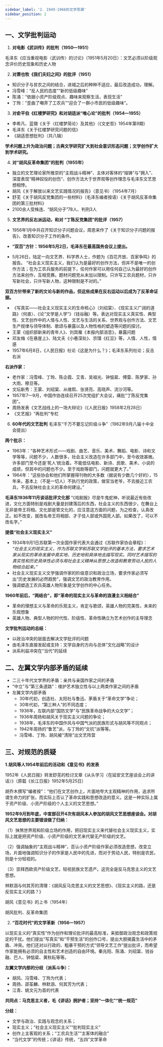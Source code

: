 ```yaml
---
sidebar_label: '2. 1949-1966的文学思潮'
sidebar_position: 2
---
```


## 一、文学批判运动

1. **对电影《武训传》的批判（1950—1951）**

毛泽东《应当重视电影〈武训传〉的讨论》（1951年5月20日）：文艺必须以阶级观念评价历史现象和历史人物

2. **对萧也牧《我们夫妇之间》的批评（1951）**
- 知识分子与贫农之间的结合，进城之后的种种不适应，最后改造成功，理解。
- 冯雪峰：“反人民的态度”“新的低级趣味”
- 陈涌：“依据小资产阶级观点、趣味来观察生活，表现生活”
- 丁玲：“歪曲了嘲弄了工农兵”“迎合了一群小市民的低级趣味”。

3. **对俞平伯《红楼梦研究》和对胡适派“唯心论”的批判（1954—1955）**
- 李希凡、蓝翎《关于〈红楼梦简论〉及其他》（《文史哲》1954年第9期）
- 毛泽东《关于红楼梦研究问题的信》
- 《胡适思想批判》（共八辑）

**学术问题上升为政治问题；古典文学研究扩大到社会意识形态问题；文学创作扩大到学术研究。**

4. **对“胡风反革命集团”的批判（1955年）**
- 独立的文艺理论家所推崇的“主观战斗精神”、主体对客体的“熔铸”与“拥入”、深度表现“精神奴役的创伤“、创作方法大于世界观等创作理念与毛泽东文艺思想相悖。
- 胡风《关于解放以来文艺实践情况的报告》（意见书）（1954年7月）
- 舒芜《关于胡风反党集团的一些材料》（毛泽东编者按语）《关于胡风反革命集团的第三批材料》
- 2100余人受株连、“胡风分子”78人、判刑3人

5. **文艺界的反右派运动，和对 “丁陈反党集团”的批评（1957）**
- 1956年1月中共召开知识分子问题会议，周恩来作了《关于知识分子问题的报告》，改善知识分子工作的条件。

- **“双百”方针：1956年5月2日，毛泽东在最高国务会议上提出。**
- 5月26日，陆定一向文艺界、科学界人士，作题为《百花齐放、百家争鸣》的报告。
“社会主义现实主义，我们认为是最好的创作方法，但并不是唯一的创作方法；在为工农兵服务的前提下，任何作家可以用任何自己认为最好的创作方法来创作，互相竞赛。题材问题党从未加以限制。只许写工农兵题材，只许写新社会，只许写新人物，这种限制是不对的。”

**双百方针带来了新的文论与新的作品，但这些成果在反右运动以后成为了反革命证据。**
- 《写真实——社会主义现实主义的生命核心》（刘绍棠）、《现实主义广阔的道路》（何直）、《论“文学是人学”》（钱谷融）等。表达对现实主义真实性、典型性、文艺创作中的人情与人性、文艺与生活的关系、世界观与创作方法、文艺生产规律与领导体制、歌颂与暴露以及人物性格的塑造等问题的探讨。
- 王蒙《组织部新来的青年人》、刘宾雁《本报内部消息》，暴露问题
- 邓友梅《在悬崖上》、陆文夫《小巷深处》、宗璞《红豆》等，人情、人性，情感
- 1957年6月8日，《人民日报》社论《这是为什么？》；毛泽东系列社论；反击右派

**右派作家：**
- 老作家：冯雪峰、丁玲、陈企霞、艾青、吴祖光、钟惦棐、傅雷、陈梦家、孙大雨、穆旦等。
- 文坛新秀：王蒙、刘绍棠、从维熙、张贤亮、高晓声、流沙河等。
- 1957年7—9月，中国作协连续召开25次党组扩大会议，痛批“丁陈反党集团”。
- 周扬发表《文艺战线上的一场大辩论》（《人民日报》1958年2月28日）
- 《文艺报》“再批判”专栏

6. **60年代的文艺批判**
毛泽东“千万不要忘记阶级斗争”（1962年9月八届十中全会提出）

**两个批示：**
- 1963年：“各种艺术形式——戏剧、曲艺、音乐、美术、舞蹈、电影、诗和文学等等，问题不少，人数很多，社会主义改造在许多部门中，至今收效甚微。许多部门至今还是‘死人’统治着。不能低估电影、新诗、民歌、美术、小说的成绩，但其中的问题也不少。至于戏剧等部门，问题就更大了。”
- 1964年：“这些协会和他们所掌握得刊物的大多数（据说有少数几个好的），15年来，基本上（不是一切人）不执行党的政策，做官当老爷，不去接近工农兵，不去反映社会主义的革命何建设。”

**毛泽东1936年11月谈话批评文化部**
“《戏剧报》尽是牛鬼蛇神，听说最近有些改进，文化方面特别是戏剧大量是封建落后的东西，社会主义的东西很少，在舞台上无非是帝王将相。文化部是管文化的，应注意这方面的问题，为之检查，认真改正。如不改变，就改名帝王将相部、才子佳人部或外国死人部。如果改了，可以不改名字。”

**提倡“社会主义现实主义”**
- 1934年9月1日苏联第一次全国作家代表大会通过《苏联作家协会章程》：  
*“社会主义的现实主义，作为苏联文学和苏联文学批评的基本方法，要求艺术家从现实的革命发展中真实地、历史地和具体地去描写现实。同时艺术描写的真实性和历史具体性必须与用社会主义精神从思想上改造和教育劳动人民的人物结合起来。”*
- 社会主义现实主义文学强调作家的阶级意识和政治立场，要求作家必须写出“历史发展的必然趋势”，强调文艺的政治教育作用。
- 强调塑造工农兵英雄人物形象是文学创作的中心任务。

**1960年前后，“两结合”，即“革命的现实主义与革命的浪漫主义相结合”**
- 革命的理想主义与革命的乐观主义，肯定与歌颂，英雄人物的完美性，未来的乐观想象
- 英雄人物、典型人物的时代性、阶级性、革命性确立为艺术创作的主导理念

**文学批判运动的总结：**
- 以政治冲突的层面去解决文学批评的问题
- 由毛泽东直接发起或支持：文学自身的方向与总体“文化战略”的设计
- 派系利益冲突在“当代”的延续

## 二、左翼文学内部矛盾的延续

- 二三十年代文学界的矛盾：亲共与亲国作家之间的矛盾
- “中立”与“第三条道路”：维护艺术独立性与以上两类作家之间的矛盾
- 左翼文学内部矛盾
  - 30年代初，创造社、太阳社与鲁迅、茅盾关于“革命文学”争论；
  - 30年代初，“第三种人”的不同态度；
  - 1936年，左联内部“国防文学”与“民族革命战争的大众文学”；
  - 1936年周扬和胡风关于现实主义问题的争论；
  - 1938年，毛泽东的中国作风与中国气派的民族形式与胡风等不同观点；
  - 1942年周扬的“鲁艺”派，与丁玲的“文抗”派等等。
  - 冯雪峰、丁玲、胡风被“清除”出文艺阵营

## 三、对规范的质疑

**1.胡风等人1954年前后的活动和《意见书》的发表**

1952年《人民日报》转发舒芜的检讨文章《从头学习〈在延安文艺座谈会上的讲话〉》（原载《长江日报》1952年5月25日）

胡乔木撰写“编者按”：“他们在文艺创作上，片面地夸大主观精神的作用，追求所谓生命力的扩张，而实际上否认了革命实践和思想改造的意义。这是一种实际上属于资产阶级、小资产阶级的个人主义的文艺思想。”

**1952年9月到年底，中宣部召开4次有胡风本人参加的胡风文艺思想座谈会。对胡风文艺思想的主要错误做了归纳：**

（1）抹煞世界观和阶级立场的作用，把旧现实主义来代替社会主义现实主义，实际上就是把资产阶级、小资产阶级的文艺来代替无产阶级的文艺。

（2）强调抽象的“主观战斗精神”，否认小资产阶级作家必须改造思想，改变立场，片面地强调知识分子的作家是人民中的先进，而对于劳动人民，特别是农民，则是十分轻视的。

（3）崇拜西欧资产阶级文艺，轻视民族文艺遗产。这完全是反马克思主义的文艺思想。

林默涵与何其芳的清理：《胡风反马克思主义的文艺思想》、《现实主义的路，还是反现实主义的路？》

胡风《意见书》的上书（1954年）

胡风批判、反革命集团

2. **“百花时代”的文学革新（1956—1957）**

以现实主义的“真实性”作为创作和理论批评的最高标准，来抵御政治观念和政策规定的干扰。他们提出“写真实”和“干预生活”的创作口号，提出大胆揭露生活中的矛盾、冲突。他们还对以行政的、粗暴干预的方式“领导文艺工作”提出批评，而希望作家能拥有必须的自主性和艺术创造的自由环境。秦兆阳、陈涌、刘绍棠、钱谷融、巴人、钟惦棐、黄秋耘等等。

**左翼文学内部的分歧（派系斗争）：**
- 胡风、冯雪峰、丁玲为代表；
- 周扬、邵荃麟、林默涵、何其芳为代表；
- 江青、姚文元为首的代表

**共同点：马克思主义者，毛《讲话》拥护者；坚持“一体化”“统一规范”**

**分歧：**
- 文学与政治、实践与观念的关系；
- 现实主义；“社会主义现实主义”“批判现实主义”
- 创作上主客观的关系；“工农兵生活”“主客体的融合”
- “当代文学”的传统；《讲话》传统，“五四”文学革命